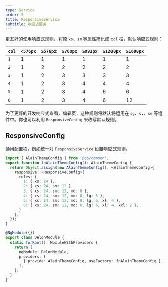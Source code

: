 ```yaml
---
type: Service
order: 5
title: ResponsiveService
subtitle: 响应式服务
---
```


更友好的使用响应式规则，将原 `xs`、`sm` 等属性简化成 `col` 栏，默认响应式规则：

| `col` | `<576px` | `≥576px` | `≥768px` | `≥992px` | `≥1200px` | `≥1600px` |
| ----- | -------- | -------- | -------- | -------- | --------- | --------- |
| `1`   | 1        | 1        | 1        | 1        | 1         | 1         |
| `2`   | 1        | 2        | 2        | 2        | 2         | 2         |
| `3`   | 1        | 2        | 3        | 3        | 3         | 3         |
| `4`   | 1        | 2        | 3        | 4        | 4         | 4         |
| `5`   | 1        | 2        | 3        | 4        | 6         | 6         |
| `6`   | 1        | 2        | 3        | 4        | 6         | 12        |

为了更好的开发响应式查看、编辑页，这种规则将默认将运用在 `sg`、`sv`、`se` 等组件中。你也可以利用 `ResponsiveConfig` 来改写默认规则。

## ResponsiveConfig

通用配置项，例如统一对 `ResponsiveService` 设置响应式规则。

```ts
import { AlainThemeConfig } from '@co/common';
export function fnAlainThemeConfig(): AlainThemeConfig {
  return Object.assign(new AlainThemeConfig(), <AlainThemeConfig>{
    responsive: <ResponsiveConfig>{
      rules: {
        1: { xs: 24 },
        2: { xs: 24, sm: 12 },
        3: { xs: 24, sm: 12, md: 8 },
        4: { xs: 24, sm: 12, md: 8, lg: 6 },
        5: { xs: 24, sm: 12, md: 8, lg: 6, xl: 4 },
        6: { xs: 24, sm: 12, md: 8, lg: 6, xl: 4, xxl: 2 },
      }
    },
  });
}

@NgModule({})
export class DelonModule {
  static forRoot(): ModuleWithProviders {
    return {
      ngModule: DelonModule,
      providers: [
        { provide: AlainThemeConfig, useFactory: fnAlainThemeConfig },
      ],
    };
  }
}
```
